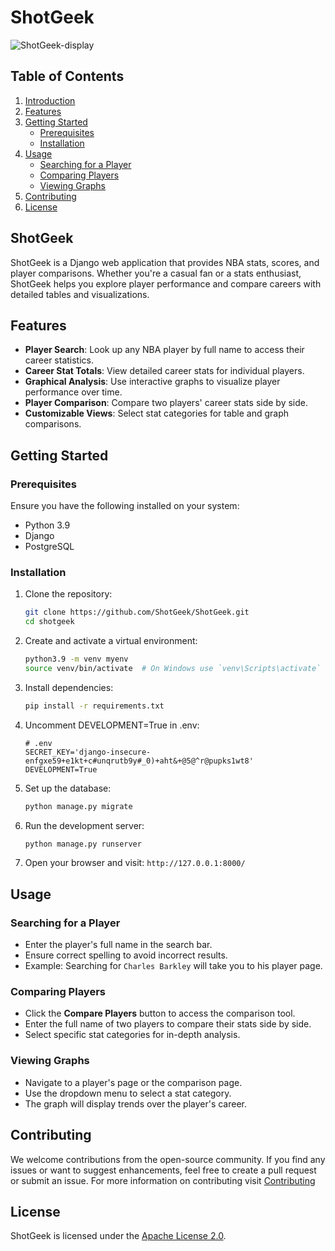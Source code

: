 # ShotGeek

![ShotGeek-display](https://github.com/user-attachments/assets/a6d0e3c6-1d8f-407f-a6ac-e645a631e4ed)


## Table of Contents
1. [Introduction](#shotgeek)
2. [Features](#features)
3. [Getting Started](#getting-started)
   - [Prerequisites](#prerequisites)
   - [Installation](#installation)
4. [Usage](#usage)
   - [Searching for a Player](#searching-for-a-player)
   - [Comparing Players](#comparing-players)
   - [Viewing Graphs](#viewing-graphs)
5. [Contributing](#contributing)
6. [License](#license)

## ShotGeek

ShotGeek is a Django web application that provides NBA stats, scores, and player comparisons. Whether you're a casual fan or a stats enthusiast, ShotGeek helps you explore player performance and compare careers with detailed tables and visualizations.

## Features
- **Player Search**: Look up any NBA player by full name to access their career statistics.
- **Career Stat Totals**: View detailed career stats for individual players.
- **Graphical Analysis**: Use interactive graphs to visualize player performance over time.
- **Player Comparison**: Compare two players' career stats side by side.
- **Customizable Views**: Select stat categories for table and graph comparisons.

## Getting Started
### Prerequisites
Ensure you have the following installed on your system:
- Python 3.9 
- Django
- PostgreSQL

### Installation
1. Clone the repository:
   ```sh
   git clone https://github.com/ShotGeek/ShotGeek.git
   cd shotgeek
   ```
2. Create and activate a virtual environment:
   ```sh
   python3.9 -m venv myenv
   source venv/bin/activate  # On Windows use `venv\Scripts\activate`
   ```
3. Install dependencies:
   ```sh
   pip install -r requirements.txt
   ```
4. Uncomment DEVELOPMENT=True in .env:
   ```vbnet
   # .env
   SECRET_KEY='django-insecure-enfgxe59+e1kt+c#unqrutb9y#_0)+aht&+@5@^r@pupks1wt8'
   DEVELOPMENT=True
   ```   
6. Set up the database:
   ```sh
   python manage.py migrate
   ```
7. Run the development server:
   ```sh
   python manage.py runserver
   ```
8. Open your browser and visit: `http://127.0.0.1:8000/`

## Usage
### Searching for a Player
- Enter the player's full name in the search bar.
- Ensure correct spelling to avoid incorrect results.
- Example: Searching for `Charles Barkley` will take you to his player page.

### Comparing Players
- Click the **Compare Players** button to access the comparison tool.
- Enter the full name of two players to compare their stats side by side.
- Select specific stat categories for in-depth analysis.

### Viewing Graphs
- Navigate to a player's page or the comparison page.
- Use the dropdown menu to select a stat category.
- The graph will display trends over the player's career.

## Contributing

We welcome contributions from the open-source community. If you find any issues or want to suggest enhancements, feel free to create a pull request or submit an issue.
For more information on contributing visit [Contributing](https://github.com/ShotGeek/ShotGeek/blob/master/CONTRIBUTING.md)

## License

ShotGeek is licensed under the [Apache License 2.0](LICENSE).


